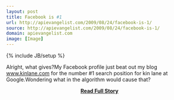 ```yaml
---
layout: post
title: Facebook is #1
url: http://apievangelist.com/2009/08/24/facebook-is-1/
source: http://apievangelist.com/2009/08/24/facebook-is-1/
domain: apievangelist.com
image: [Image]
---
```

{% include JB/setup %}<p>Alright, what gives?My Facebook profile just beat out my blog www.kinlane.com for the number #1 search position for kin lane at Google.Wondering what in the algorithm would cause that?</p>
<center><p><a href="http://apievangelist.com/2009/08/24/facebook-is-1/" style='padding:25px; font-sze:18px; font-weight: bold;'>Read Full Story</a></p></center>
